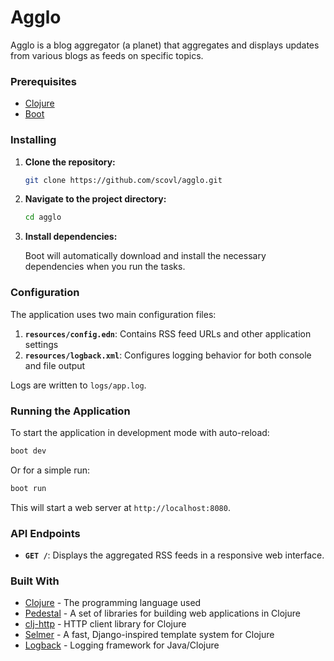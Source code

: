 # Agglo

Agglo is a blog aggregator (a planet) that aggregates and displays updates from various blogs as feeds on specific topics.

### Prerequisites

- [Clojure](https://clojure.org/guides/getting_started)
- [Boot](https://boot-clj.github.io/)

### Installing

1. **Clone the repository:**

   ```bash
   git clone https://github.com/scovl/agglo.git
   ```

2. **Navigate to the project directory:**

   ```bash
   cd agglo
   ```

3. **Install dependencies:**

   Boot will automatically download and install the necessary dependencies when you run the tasks.

### Configuration

The application uses two main configuration files:

1. **`resources/config.edn`**: Contains RSS feed URLs and other application settings
2. **`resources/logback.xml`**: Configures logging behavior for both console and file output

Logs are written to `logs/app.log`.

### Running the Application

To start the application in development mode with auto-reload:

```bash
boot dev
```

Or for a simple run:

```bash
boot run
```

This will start a web server at `http://localhost:8080`.

### API Endpoints

- **`GET /`**: Displays the aggregated RSS feeds in a responsive web interface.

### Built With

- [Clojure](https://clojure.org/) - The programming language used
- [Pedestal](https://github.com/pedestal/pedestal) - A set of libraries for building web applications in Clojure
- [clj-http](https://github.com/dakrone/clj-http) - HTTP client library for Clojure
- [Selmer](https://github.com/yogthos/Selmer) - A fast, Django-inspired template system for Clojure
- [Logback](https://logback.qos.ch/) - Logging framework for Java/Clojure
